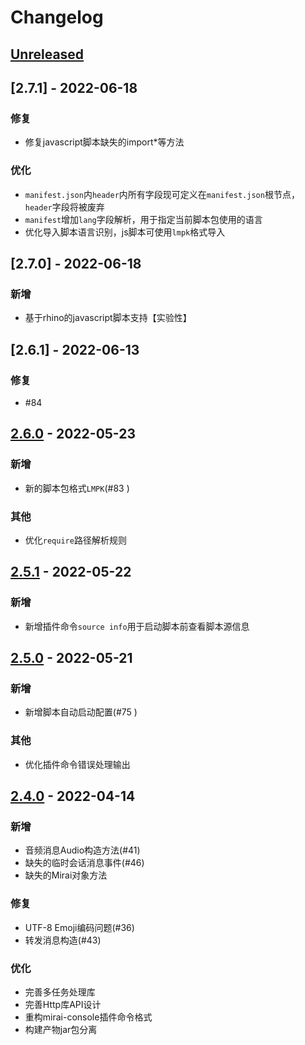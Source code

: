 # Changelog

## [Unreleased]

## [2.7.1] - 2022-06-18

### 修复

- 修复javascript脚本缺失的import*等方法

### 优化

- `manifest.json`内`header`内所有字段现可定义在`manifest.json`根节点，`header`字段将被废弃
- `manifest`增加`lang`字段解析，用于指定当前脚本包使用的语言
- 优化导入脚本语言识别，js脚本可使用`lmpk`格式导入

## [2.7.0] - 2022-06-18

### 新增

- 基于rhino的javascript脚本支持【实验性】

## [2.6.1] - 2022-06-13

### 修复

- #84

## [2.6.0] - 2022-05-23

### 新增

- 新的脚本包格式`LMPK`(#83 )

### 其他

- 优化`require`路径解析规则

## [2.5.1] - 2022-05-22

### 新增

- 新增插件命令`source info`用于启动脚本前查看脚本源信息

## [2.5.0] - 2022-05-21

### 新增

- 新增脚本自动启动配置(#75 )

### 其他

- 优化插件命令错误处理输出

## [2.4.0] - 2022-04-14

### 新增

- 音频消息Audio构造方法(#41)
- 缺失的临时会话消息事件(#46)
- 缺失的Mirai对象方法

### 修复

- UTF-8 Emoji编码问题(#36)
- 转发消息构造(#43)

### 优化

- 完善多任务处理库
- 完善Http库API设计
- 重构mirai-console插件命令格式
- 构建产物jar包分离

[Unreleased]: https://github.com/only52607/lua-mirai/compare/2.6.0...HEAD

[2.6.0]: https://github.com/only52607/lua-mirai/compare/2.5.1...2.6.0

[2.5.1]: https://github.com/only52607/lua-mirai/compare/2.5.0...2.5.1

[2.5.0]: https://github.com/only52607/lua-mirai/compare/2.4.0...2.5.0

[2.4.0]: https://github.com/only52607/lua-mirai/compare/2.3.0...2.4.0